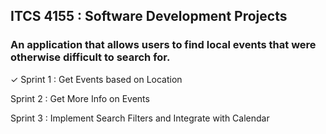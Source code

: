 ## ITCS 4155 : Software Development Projects
### An application that allows users to find local events that were otherwise difficult to search for.

✓ Sprint 1 : Get Events based on Location

Sprint 2 : Get More Info on Events

Sprint 3 : Implement Search Filters and Integrate with Calendar 
